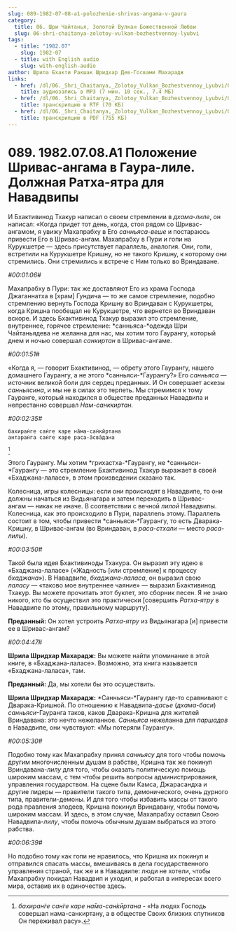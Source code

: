 ```yaml
---
slug: 089-1982-07-08-a1-polozhenie-shrivas-angama-v-gaura
category:
  title: 06. Шри Чайтанья, Золотой Вулкан Божественной Любви
  slug: 06-shri-chaitanya-zolotoy-vulkan-bozhestvennoy-lyubvi
tags:
  - title: "1982.07"
    slug: 1982-07
  - title: with English audio
    slug: with-english-audio
author: Шрила Бхакти Ракшак Шридхар Дев-Госвами Махарадж
links:
  - href: /dl/06._Shri_Chaitanya,_Zolotoy_Vulkan_Bozhestvennoy_Lyubvi/089_1982.07.08.A1_SridharMj_Polozhenie_Shrivas-angama_v_gaura-lile___Dolzhnaja_Ratha-jatra_dlja_Navadvipy.mp3
    title: аудиозапись в MP3 (7 мин. 10 сек., 7.4 МБ)
  - href: /dl/06._Shri_Chaitanya,_Zolotoy_Vulkan_Bozhestvennoy_Lyubvi/089_1982.07.08.A1_SridharMj_Polozhenie_Shrivas-angama_v_gaura-lile___Dolzhnaja_Ratha-jatra_dlja_Navadvipy.rtf
    title: транскрипцию в RTF (70 КБ)
  - href: /dl/06._Shri_Chaitanya,_Zolotoy_Vulkan_Bozhestvennoy_Lyubvi/089_1982.07.08.A1_SridharMj_Polozhenie_Shrivas-angama_v_gaura-lile___Dolzhnaja_Ratha-jatra_dlja_Navadvipy.pdf
    title: транскрипцию в PDF (755 КБ)
---
```


# 089. 1982.07.08.A1 Положение Шривас-ангама в Гаура-лиле. Должная Ратха-ятра для Навадвипы

И Бхактивинод Тхакур написал о своем стремлении в *дхама-лиле*, он написал: «Когда придет тот день, когда, стоя рядом со Шривас-ангамом, я увижу Махапрабху в Его *санньяса-веше* и постараюсь привести Его в Шривас-ангам. Махапрабху в Пури и гопи на Курукшетре — здесь присутствует параллель, аналогия. Они, гопи, встретили на Курукшетре Кришну, но не такого Кришну, к которому они стремились. Они стремились к встрече с Ним только во Вриндаване.

*#00:01:06#*

Махапрабху в Пури: так же доставляют Его из храма Господа Джаганнатха в [храм] Гундича — то же самое стремление, подобно стремлению вернуть Господа Кришну во Вриндаван с Курукшетры, когда Кришна пообещал не Курукшетре, что вернется во Вриндаван вскоре. И здесь Бхактивинод Тхакур выразил это стремление, внутреннее, горячее стремление: *санньяса-*одежда Шри Чайтаньядева не желанна для нас, мы хотим того Гаурангу, который днем и ночью совершал *санкиртан* в Шривас-ангаме.

*#00:01:51#*

«Когда я, — говорит Бхактивинод, — обрету этого Гаурангу, нашего домашнего Гаурангу, а не этого *санньяси-*Гаурангу?» Его *санньяса* — источник великой боли для сердец преданных. И Он совершает аскезы *санньясина*, и мы не в силах это терпеть. Мы стремимся к тому Гауранге, который находился в обществе преданных Навадвипа и непрестанно совершал *Нам-санккиртан.*

*#00:02:35#*

    бахиран̇ге сан̇ге каре на̄ма-сан̇кӣртана
    антаран̇га сан̇ге каре раса-а̄сва̄дана
[^_ftn1]

Этого Гаурангу. Мы хотим *грихастха-*Гаурангу, не *санньяси-*Гаурангу — это стремление Бхактивинод Тхакур выражает в своей «Бхаджана-лаласе», в этом произведении сказано так.

Колесница, игры колесницы: если они происходят в Навадвипе, то они должны начаться из Видьянагара и затем переходить в Шривас-ангам — никак не иначе. В соответствии с вечной *лилой* Навадвипы. Колесница, как это происходило в Пури, параллель этому. Параллель состоит в том, чтобы привести *санньяси-*Гаурангу, то есть Дварака-Кришну, в Шривас-ангам (во Вриндаван, в *раса-стхали* — место *раса-лилы*).

*#00:03:50#*

Такой была идея Бхактивиноды Тхакура. Он выразил эту идею в «Бхаджана-лаласе» («Жадность [или стремление] к процессу *бхаджана*»). В Навадвипе, *бхаджана-лаласа*, он выразил свою *лаласу* — «таково мое внутреннее чаяние» — выразил Бхактивинод Тхакур. Вы можете прочитать этот буклет, это сборник песен. Я не знаю никого, кто бы осуществил это практически [совершить *Ратха-ятру* в Навадвипе по этому, правильному маршруту].

**Преданный:** Он хотел устроить *Ратха-ятру* из Видьянагара [и] привести ее в Шривас-ангам?

*#00:04:47#*

**Шрила Шридхар Махарадж:** Вы можете найти упоминание в этой книге, в «Бхаджана-лаласе». Возможно, эта книга называется «Бхаджана-лаласа», там.

**Преданный:** Да, мы хотели бы это осуществить.

**Шрила Шридхар Махарадж:** *Санньяси-*Гаурангу где-то сравнивают с Дварака-Кришной. По отношению к Навадвипа-*дасье* (*дхама-баси*) *санньяси*-Гауранга таков, каков Дварака-Кришна для жителей Вриндавана: это нечто нежеланное. *Санньяса* нежеланна для *паршадов* в Навадвипе, они чувствуют: «Мы потеряли Гаурангу».

*#00:05:30#*

Подобно тому как Махапрабху принял *санньясу* для того чтобы помочь другим многочисленным душам в рабстве, Кришна так же покинул Вриндавана-*лилу* для того, чтобы оказать политическую помощь широким массам, с тем чтобы решить вопросы администрирования, управления государством. На сцене были Камса, Джарасандха и другие лидеры — правители такого типа, демонического, очень дурного типа, правители-демоны. И для того чтобы избавить массы от такого рода правления злодеев, Кришна покинул Вриндавану, чтобы помочь широким массам. И здесь, в этом случае, Махапрабху оставил Свою Навадвипа-*лилу*, чтобы помочь обычным душам выбраться из этого рабства.

*#00:06:39#*

Но подобно тому как гопи не нравилось, что Кришна их покинул и отправился спасать массы, вмешиваясь в дела государственного управления страной, так же и в Навадвипе: люди не хотели, чтобы Махапрабху покидал Навадвип и уходил, и работал в интересах всего мира, оставив их в одиночестве здесь.



[^_ftn1]: *бахиран̇ге сан̇ге каре на̄ма-сан̇кӣртана* - «На людях Господь совершал нама-санкиртану, а в обществе Своих близких спутников Он переживал расу».

